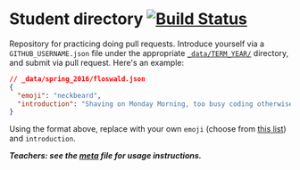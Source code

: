 # Student directory [![Build Status](https://travis-ci.org/ScPo-CompEcon/students.svg?branch=gh-pages)](https://travis-ci.org/ScPo-CompEcon/students)

Repository for practicing doing pull requests. Introduce yourself via a `GITHUB_USERNAME.json` file under the appropriate [`_data/TERM_YEAR/`](_data/) directory, and submit via pull request. Here's an example:

```json
// _data/spring_2016/floswald.json
{
  "emoji": "neckbeard",
  "introduction": "Shaving on Monday Morning, too busy coding otherwise."
}
```

Using the format above, replace with your own `emoji` (choose from [this list](http://www.emoji-cheat-sheet.com/)) and `introduction`.

***Teachers: see the [meta](meta.md) file for usage instructions.***
